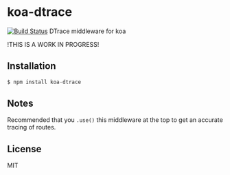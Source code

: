 # koa-dtrace

[![Build Status](https://travis-ci.org/gergelyke/koa-dtrace.png)](https://travis-ci.org/gergelyke/koa-dtrace)
DTrace middleware for koa

!THIS IS A WORK IN PROGRESS!

## Installation

```js
$ npm install koa-dtrace
```

## Notes

  Recommended that you `.use()` this middleware at the top
  to get an accurate tracing of routes.

## License

  MIT
